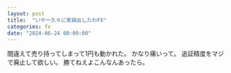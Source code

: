 ```yaml
---
layout: post
title:  "いやー久々に実損出したわFX"
categories: fx
date: "2024-06-24 00:00:00"
---
```


間違えて売り持ってしまって1円も動かれた。
かなり痛いって。
追証精度をマジで廃止して欲しい。
勝てねえよこんなんあったら。

